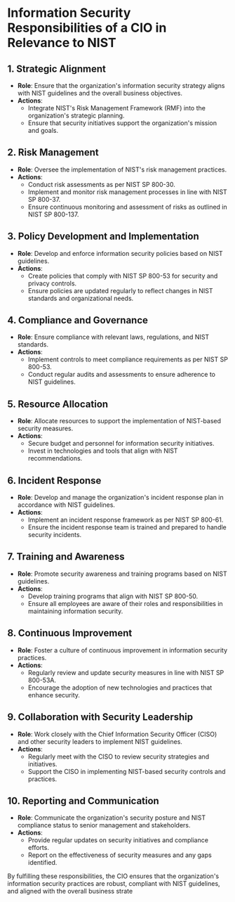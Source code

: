 # Information Security Responsibilities of a CIO in Relevance to NIST

## 1. Strategic Alignment
- **Role**: Ensure that the organization's information security strategy aligns with NIST guidelines and the overall business objectives.
- **Actions**: 
  - Integrate NIST's Risk Management Framework (RMF) into the organization's strategic planning.
  - Ensure that security initiatives support the organization's mission and goals.

## 2. Risk Management
- **Role**: Oversee the implementation of NIST's risk management practices.
- **Actions**: 
  - Conduct risk assessments as per NIST SP 800-30.
  - Implement and monitor risk management processes in line with NIST SP 800-37.
  - Ensure continuous monitoring and assessment of risks as outlined in NIST SP 800-137.

## 3. Policy Development and Implementation
- **Role**: Develop and enforce information security policies based on NIST guidelines.
- **Actions**: 
  - Create policies that comply with NIST SP 800-53 for security and privacy controls.
  - Ensure policies are updated regularly to reflect changes in NIST standards and organizational needs.

## 4. Compliance and Governance
- **Role**: Ensure compliance with relevant laws, regulations, and NIST standards.
- **Actions**: 
  - Implement controls to meet compliance requirements as per NIST SP 800-53.
  - Conduct regular audits and assessments to ensure adherence to NIST guidelines.

## 5. Resource Allocation
- **Role**: Allocate resources to support the implementation of NIST-based security measures.
- **Actions**: 
  - Secure budget and personnel for information security initiatives.
  - Invest in technologies and tools that align with NIST recommendations.

## 6. Incident Response
- **Role**: Develop and manage the organization's incident response plan in accordance with NIST guidelines.
- **Actions**: 
  - Implement an incident response framework as per NIST SP 800-61.
  - Ensure the incident response team is trained and prepared to handle security incidents.

## 7. Training and Awareness
- **Role**: Promote security awareness and training programs based on NIST guidelines.
- **Actions**: 
  - Develop training programs that align with NIST SP 800-50.
  - Ensure all employees are aware of their roles and responsibilities in maintaining information security.

## 8. Continuous Improvement
- **Role**: Foster a culture of continuous improvement in information security practices.
- **Actions**: 
  - Regularly review and update security measures in line with NIST SP 800-53A.
  - Encourage the adoption of new technologies and practices that enhance security.

## 9. Collaboration with Security Leadership
- **Role**: Work closely with the Chief Information Security Officer (CISO) and other security leaders to implement NIST guidelines.
- **Actions**: 
  - Regularly meet with the CISO to review security strategies and initiatives.
  - Support the CISO in implementing NIST-based security controls and practices.

## 10. Reporting and Communication
- **Role**: Communicate the organization's security posture and NIST compliance status to senior management and stakeholders.
- **Actions**: 
  - Provide regular updates on security initiatives and compliance efforts.
  - Report on the effectiveness of security measures and any gaps identified.

By fulfilling these responsibilities, the CIO ensures that the organization's information security practices are robust, compliant with NIST guidelines, and aligned with the overall business strate
